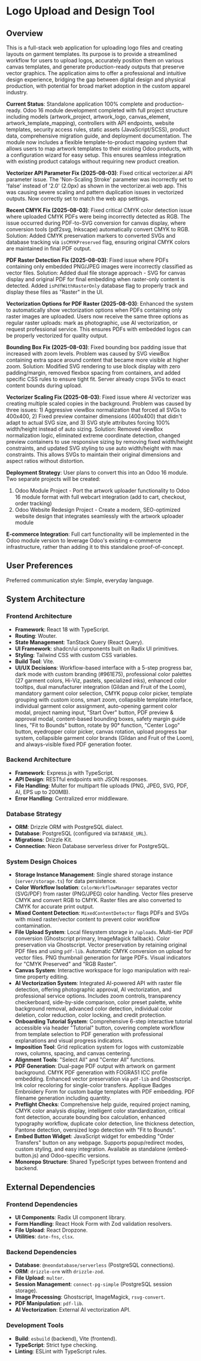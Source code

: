 # Logo Upload and Design Tool

## Overview
This is a full-stack web application for uploading logo files and creating layouts on garment templates. Its purpose is to provide a streamlined workflow for users to upload logos, accurately position them on various canvas templates, and generate production-ready outputs that preserve vector graphics. The application aims to offer a professional and intuitive design experience, bridging the gap between digital design and physical production, with potential for broad market adoption in the custom apparel industry.

**Current Status**: Standalone application 100% complete and production-ready. Odoo 16 module development completed with full project structure including models (artwork_project, artwork_logo, canvas_element, artwork_template_mapping), controllers with API endpoints, website templates, security access rules, static assets (JavaScript/SCSS), product data, comprehensive migration guide, and deployment documentation. The module now includes a flexible template-to-product mapping system that allows users to map artwork templates to their existing Odoo products, with a configuration wizard for easy setup. This ensures seamless integration with existing product catalogs without requiring new product creation.

**Vectorizer API Parameter Fix (2025-08-03)**: Fixed critical vectorizer.ai API parameter issue. The 'Non-Scaling Stroke' parameter was incorrectly set to 'false' instead of '2.0' (2.0px) as shown in the vectorizer.ai web app. This was causing severe scaling and pattern duplication issues in vectorized outputs. Now correctly set to match the web app settings.

**Recent CMYK Fix (2025-08-03)**: Fixed critical CMYK color detection issue where uploaded CMYK PDFs were being incorrectly detected as RGB. The issue occurred during PDF-to-SVG conversion for canvas display, where conversion tools (pdf2svg, Inkscape) automatically convert CMYK to RGB. Solution: Added CMYK preservation markers to converted SVGs and database tracking via `isCMYKPreserved` flag, ensuring original CMYK colors are maintained in final PDF output.

**PDF Raster Detection Fix (2025-08-03)**: Fixed issue where PDFs containing only embedded PNG/JPEG images were incorrectly classified as vector files. Solution: Added dual file storage approach - SVG for canvas display and original PDF for final embedding when raster-only content is detected. Added `isPdfWithRasterOnly` database flag to properly track and display these files as "Raster" in the UI.

**Vectorization Options for PDF Raster (2025-08-03)**: Enhanced the system to automatically show vectorization options when PDFs containing only raster images are uploaded. Users now receive the same three options as regular raster uploads: mark as photographic, use AI vectorization, or request professional service. This ensures PDFs with embedded logos can be properly vectorized for quality output.

**Bounding Box Fix (2025-08-03)**: Fixed bounding box padding issue that increased with zoom levels. Problem was caused by SVG viewBox containing extra space around content that became more visible at higher zoom. Solution: Modified SVG rendering to use block display with zero padding/margin, removed flexbox spacing from containers, and added specific CSS rules to ensure tight fit. Server already crops SVGs to exact content bounds during upload.

**Vectorizer Scaling Fix (2025-08-03)**: Fixed issue where AI vectorizer was creating multiple scaled copies in the background. Problem was caused by three issues: 1) Aggressive viewBox normalization that forced all SVGs to 400x400, 2) Fixed preview container dimensions (400x400) that didn't adapt to actual SVG size, and 3) SVG style attributes forcing 100% width/height instead of auto sizing. Solution: Removed viewBox normalization logic, eliminated extreme coordinate detection, changed preview containers to use responsive sizing by removing fixed width/height constraints, and updated SVG styling to use auto width/height with max constraints. This allows SVGs to maintain their original dimensions and aspect ratios without distortion.

**Deployment Strategy**: User plans to convert this into an Odoo 16 module. Two separate projects will be created:
1. Odoo Module Project - Port the artwork uploader functionality to Odoo 16 module format with full webcart integration (add to cart, checkout, order tracking)
2. Odoo Website Redesign Project - Create a modern, SEO-optimized website design that integrates seamlessly with the artwork uploader module

**E-commerce Integration**: Full cart functionality will be implemented in the Odoo module version to leverage Odoo's existing e-commerce infrastructure, rather than adding it to this standalone proof-of-concept.

## User Preferences
Preferred communication style: Simple, everyday language.

## System Architecture

### Frontend Architecture
- **Framework**: React 18 with TypeScript.
- **Routing**: Wouter.
- **State Management**: TanStack Query (React Query).
- **UI Framework**: shadcn/ui components built on Radix UI primitives.
- **Styling**: Tailwind CSS with custom CSS variables.
- **Build Tool**: Vite.
- **UI/UX Decisions**: Workflow-based interface with a 5-step progress bar, dark mode with custom branding (#961E75), professional color palettes (27 garment colors, Hi-Viz, pastels, specialized inks), enhanced color tooltips, dual manufacturer integration (Gildan and Fruit of the Loom), mandatory garment color selection, CMYK popup color picker, template grouping with custom icons, smart zoom, collapsible template interface, individual garment color assignment, auto-opening garment color modal, project naming input, "Start Over" button, PDF preview & approval modal, content-based bounding boxes, safety margin guide lines, "Fit to Bounds" button, rotate by 90° function, "Center Logo" button, eyedropper color picker, canvas rotation, upload progress bar system, collapsible garment color brands (Gildan and Fruit of the Loom), and always-visible fixed PDF generation footer.

### Backend Architecture
- **Framework**: Express.js with TypeScript.
- **API Design**: RESTful endpoints with JSON responses.
- **File Handling**: Multer for multipart file uploads (PNG, JPEG, SVG, PDF, AI, EPS up to 200MB).
- **Error Handling**: Centralized error middleware.

### Database Strategy
- **ORM**: Drizzle ORM with PostgreSQL dialect.
- **Database**: PostgreSQL (configured via `DATABASE_URL`).
- **Migrations**: Drizzle Kit.
- **Connection**: Neon Database serverless driver for PostgreSQL.

### System Design Choices
- **Storage Instance Management**: Single shared storage instance (`server/storage.ts`) for data persistence.
- **Color Workflow Isolation**: `ColorWorkflowManager` separates vector (SVG/PDF) from raster (PNG/JPEG) color handling. Vector files preserve CMYK and convert RGB to CMYK. Raster files are also converted to CMYK for accurate print output.
- **Mixed Content Detection**: `MixedContentDetector` flags PDFs and SVGs with mixed raster/vector content to prevent color workflow contamination.
- **File Upload System**: Local filesystem storage in `/uploads`. Multi-tier PDF conversion (Ghostscript primary, ImageMagick fallback). Color preservation via Ghostscript. Vector preservation by retaining original PDF files and using `pdf-lib`. Automatic CMYK conversion on upload for vector files. PNG thumbnail generation for large PDFs. Visual indicators for "CMYK Preserved" and "RGB Raster".
- **Canvas System**: Interactive workspace for logo manipulation with real-time property editing.
- **AI Vectorization System**: Integrated AI-powered API with raster file detection, offering photographic approval, AI vectorization, and professional service options. Includes zoom controls, transparency checkerboard, side-by-side comparison, color preset palette, white background removal, advanced color detection, individual color deletion, color reduction, color locking, and credit protection.
- **Onboarding Tutorial System**: Comprehensive 6-step interactive tutorial accessible via header "Tutorial" button, covering complete workflow from template selection to PDF generation with professional explanations and visual progress indicators.
- **Imposition Tool**: Grid replication system for logos with customizable rows, columns, spacing, and canvas centering.
- **Alignment Tools**: "Select All" and "Center All" functions.
- **PDF Generation**: Dual-page PDF output with artwork on garment background. CMYK PDF generation with FOGRA51 ICC profile embedding. Enhanced vector preservation via `pdf-lib` and Ghostscript. Ink color recoloring for single-color transfers. Applique Badges Embroidery Form for custom badge templates with PDF embedding. PDF filename generation including quantity.
- **Preflight Checks**: Comprehensive help guide, required project naming, CMYK color analysis display, intelligent color standardization, critical font detection, accurate bounding box calculation, enhanced typography workflow, duplicate color detection, line thickness detection, Pantone detection, oversized logo detection with "Fit to Bounds".
- **Embed Button Widget**: JavaScript widget for embedding "Order Transfers" button on any webpage. Supports popup/redirect modes, custom styling, and easy integration. Available as standalone (embed-button.js) and Odoo-specific versions.
- **Monorepo Structure**: Shared TypeScript types between frontend and backend.

## External Dependencies

### Frontend Dependencies
- **UI Components**: Radix UI component library.
- **Form Handling**: React Hook Form with Zod validation resolvers.
- **File Upload**: React Dropzone.
- **Utilities**: `date-fns`, `clsx`.

### Backend Dependencies
- **Database**: `@neondatabase/serverless` (PostgreSQL connections).
- **ORM**: `drizzle-orm` with `drizzle-zod`.
- **File Upload**: `multer`.
- **Session Management**: `connect-pg-simple` (PostgreSQL session storage).
- **Image Processing**: Ghostscript, ImageMagick, `rsvg-convert`.
- **PDF Manipulation**: `pdf-lib`.
- **AI Vectorization**: External AI vectorization API.

### Development Tools
- **Build**: `esbuild` (backend), Vite (frontend).
- **TypeScript**: Strict type checking.
- **Linting**: ESLint with TypeScript rules.